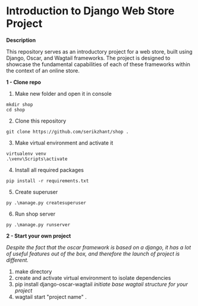 # Introduction to Django Web Store Project
**Description**

This repository serves as an introductory project for a web store, built using Django, Oscar, and Wagtail frameworks. 
The project is designed to showcase the fundamental capabilities of each of these frameworks within the context of an online store.

**1 - Clone repo**
  1. Make new folder and open it in console
```
mkdir shop
cd shop
```
  2. Clone this repository
```
git clone https://github.com/serikzhant/shop .
```
  3. Make virtual environment and activate it
```
virtualenv venv
.\venv\Scripts\activate
```
  4. Install all required packages
```
pip install -r requirements.txt
```
  5. Create superuser
```
py .\manage.py createsuperuser
```
  6. Run shop server
```
py .\manage.py runserver    
```
**2 - Start your own project**

_Despite the fact that the oscar framework is based on a django, it has a lot of useful features out of the box, and therefore the launch of project is different._
1. make directory
2. create and activate virtual environment to isolate dependencies
3. pip install django-oscar-wagtail
   _initiate base wagtail structure for your project_
4. wagtail start "project name" .
   
   
